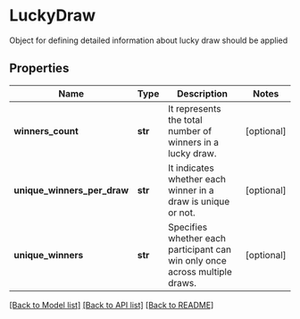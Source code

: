 # LuckyDraw

Object for defining detailed information about lucky draw should be applied

## Properties
Name | Type | Description | Notes
------------ | ------------- | ------------- | -------------
**winners_count** | **str** | It represents the total number of winners in a lucky draw. | [optional] 
**unique_winners_per_draw** | **str** | It indicates whether each winner in a draw is unique or not. | [optional] 
**unique_winners** | **str** | Specifies whether each participant can win only once across multiple draws. | [optional] 

[[Back to Model list]](../README.md#documentation-for-models) [[Back to API list]](../README.md#documentation-for-api-endpoints) [[Back to README]](../README.md)


